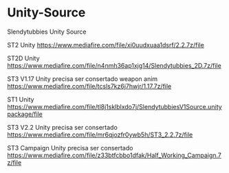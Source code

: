 # Unity-Source
Slendytubbies Unity Source

ST2 Unity https://www.mediafire.com/file/xi0uudxuaa1dsrf/2.2.7z/file

ST2D Unity https://www.mediafire.com/file/n4nmh36ap1xjg14/Slendytubbies_2D.7z/file

ST3 V1.17 Unity precisa ser consertado weapon anim https://www.mediafire.com/file/tcsls7kz6j7hwjr/1.17.7z/file

ST1 Unity https://www.mediafire.com/file/tl8j1sklblxdo7j/SlendytubbiesV1Source.unitypackage/file

ST3 V2.2 Unity precisa ser consertado https://www.mediafire.com/file/mr6qjozfr0ywb5h/ST3_2.2.7z/file

ST3 Campaign Unity precisa ser consertado https://www.mediafire.com/file/z33btfcbbo1dfak/Half_Working_Campaign.7z/file
